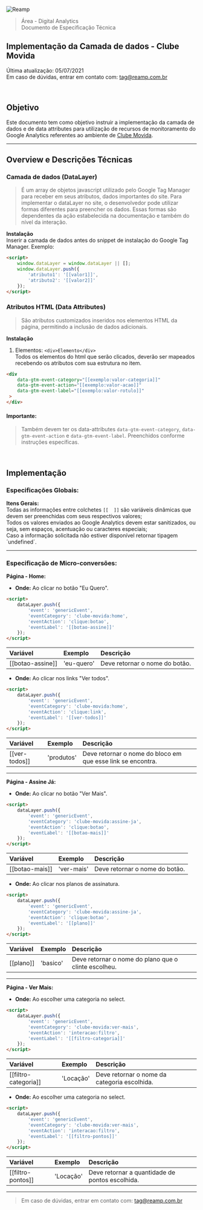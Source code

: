![Reamp](https://github.com/adtechReamp/client/blob/main/logo.png?raw=true)

> Área - Digital Analytics <br />
> Documento de Especificação Técnica


## Implementação da Camada de dados - Clube Movida
Última atualização: 05/07/2021 <br />
Em caso de dúvidas, entrar em contato com: [tag@reamp.com.br](tag@reamp.com.br)

<br />

## Objetivo
Este documento tem como objetivo instruir a implementação da camada de dados e de data attributes para utilização de recursos de monitoramento do Google Analytics referentes ao ambiente de [Clube Movida](https://www.movida.com.br/clubemovida).


---

## Overview e Descrições Técnicas

### Camada de dados (DataLayer)

> É um array de objetos javascript utilizado pelo Google Tag Manager para receber em seus atributos, dados importantes do site.
Para implementar o dataLayer no site, o desenvolvedor pode utilizar formas diferentes para preencher os dados. Essas formas são dependentes da ação estabelecida na documentação e também do nível da interação.

**Instalação**<br />
Inserir a camada de dados antes do snippet de instalação do Google Tag Manager. Exemplo:


```html
<script>
	window.dataLayer = window.dataLayer || [];
	window.dataLayer.push({
		'atributo1': '[[valor1]]',
		'atributo2': '[[valor2]]'
	});
</script>
```

### Atributos HTML (Data Attributes)

> São atributos customizados inseridos nos elementos HTML da página, permitindo a inclusão de dados adicionais.

**Instalação**
1. Elementos: ```<div>Elemento</div>``` <br />
Todos os elementos do html que serão clicados, deverão ser mapeados recebendo os atributos com sua estrutura no item.

```html
<div 	
    data-gtm-event-category="[[exemplo:valor-categoria]]"
 	data-gtm-event-action="[[exemplo:valor-acao]]"
 	data-gtm-event-label="[[exemplo:valor-rotulo]]"
 >
</div>
```

#### Importante:
> Também devem ter os data-attributes `data-gtm-event-category`, `data-gtm-event-action` e `data-gtm-event-label`. Preenchidos conforme instruções específicas.

<br />

## Implementação


### Especificações Globais:

**Itens Gerais:**<br />
Todas as informações entre colchetes `[[  ]]` são variáveis dinâmicas que devem ser preenchidas com seus respectivos valores; <br />
Todos os valores enviados ao Google Analytics devem estar sanitizados, ou seja, sem espaços, acentuação ou caracteres especiais; <br />
Caso a informação solicitada não estiver disponível retornar tipagem ´undefined´.

---

### Especificação de Micro-conversões:

**Página - Home:**<br />

- **Onde:** Ao clicar no botão "Eu Quero".

```html
<script>
	dataLayer.push({
		'event': 'genericEvent',
		'eventCategory': 'clube-movida:home',
		'eventAction': 'clique:botao',
		'eventLabel': '[[botao-assine]]'
	});
</script>
```


| Variável 				| Exemplo 				| Descrição 									|
| :--------------------	| :-------------------- | :-------------------------------------------	|
| [[botao-assine]]			| 'eu-quero'				| Deve retornar o nome do botão.										|

- **Onde:** Ao clicar nos links "Ver todos".

```html
<script>
	dataLayer.push({
		'event': 'genericEvent',
		'eventCategory': 'clube-movida:home',
		'eventAction': 'clique:link',
		'eventLabel': '[[ver-todos]]'
	});
</script>
```


| Variável 				| Exemplo 				| Descrição 									|
| :--------------------	| :-------------------- | :-------------------------------------------	|
| [[ver-todos]]			| 'produtos'				| Deve retornar o nome do bloco em que esse link se encontra. 										|

---

**Página - Assine Já:**<br />

- **Onde:** Ao clicar no botão "Ver Mais".

```html
<script>
	dataLayer.push({
		'event': 'genericEvent',
		'eventCategory': 'clube-movida:assine-ja',
		'eventAction': 'clique:botao',
		'eventLabel': '[[botao-mais]]'
	});
</script>
```


| Variável 				| Exemplo 				| Descrição 									|
| :--------------------	| :-------------------- | :-------------------------------------------	|
| [[botao-mais]]			| 'ver-mais'				| Deve retornar o nome do botão.										|

- **Onde:** Ao clicar nos planos de assinatura.

```html
<script>
	dataLayer.push({
		'event': 'genericEvent',
		'eventCategory': 'clube-movida:assine-ja',
		'eventAction': 'clique:botao',
		'eventLabel': '[[plano]]'
	});
</script>
```


| Variável 				| Exemplo 				| Descrição 									|
| :--------------------	| :-------------------- | :-------------------------------------------	|
| [[plano]]			| 'basico'				| Deve retornar o nome do plano que o clinte escolheu. 										|

---

**Página - Ver Mais:**<br />

- **Onde:**  Ao escolher uma categoria no select.

```html
<script>
	dataLayer.push({
		'event': 'genericEvent',
		'eventCategory': 'clube-movida:ver-mais',
		'eventAction': 'interacao:filtro',
		'eventLabel': '[[filtro-categoria]]'
	});
</script>
```


| Variável 				| Exemplo 				| Descrição 									|
| :--------------------	| :-------------------- | :-------------------------------------------	|
| [[filtro-categoria]]			| 'Locação'				| Deve retornar o nome da categoria escolhida.										|

- **Onde:**  Ao escolher uma categoria no select.

```html
<script>
	dataLayer.push({
		'event': 'genericEvent',
		'eventCategory': 'clube-movida:ver-mais',
		'eventAction': 'interacao:filtro',
		'eventLabel': '[[filtro-pontos]]'
	});
</script>
```


| Variável 				| Exemplo 				| Descrição 									|
| :--------------------	| :-------------------- | :-------------------------------------------	|
| [[filtro-pontos]]			| 'Locação'				| Deve retornar a quantidade de pontos escolhida.									|

---

> Em caso de dúvidas, entrar em contato com: [tag@reamp.com.br](tag@reamp.com.br)

